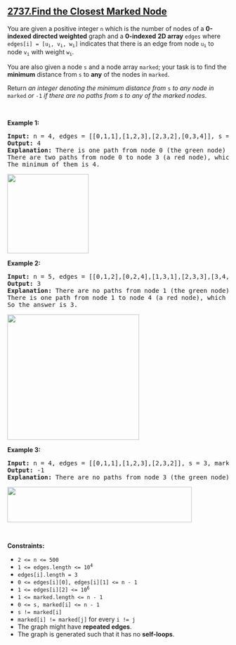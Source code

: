 ## [2737.Find the Closest Marked Node](https://leetcode.com/problems/find-the-closest-marked-node/)
<p>You are given a positive integer <code>n</code> which is the number of nodes of a <strong>0-indexed directed weighted</strong> graph and a <strong>0-indexed</strong> <strong>2D array</strong> <code>edges</code> where <code>edges[i] = [u<sub>i</sub>, v<sub>i</sub>, w<sub>i</sub>]</code> indicates that there is an edge from node <code>u<sub>i</sub></code> to node <code>v<sub>i</sub></code> with weight <code>w<sub>i</sub></code>.</p>

<p>You are also given a node <code>s</code> and a node array <code>marked</code>; your task is to find the <strong>minimum</strong> distance from <code>s</code> to <strong>any</strong> of the nodes in <code>marked</code>.</p>

<p>Return <em>an integer denoting the minimum distance from </em><code>s</code><em> to any node in </em><code>marked</code><em> or </em><code>-1</code><em> if there are no paths from s to any of the marked nodes</em>.</p>

<p>&nbsp;</p>
<p><strong class="example">Example 1:</strong></p>

<pre>
<strong>Input:</strong> n = 4, edges = [[0,1,1],[1,2,3],[2,3,2],[0,3,4]], s = 0, marked = [2,3]
<strong>Output:</strong> 4
<strong>Explanation:</strong> There is one path from node 0 (the green node) to node 2 (a red node), which is 0-&gt;1-&gt;2, and has a distance of 1 + 3 = 4.
There are two paths from node 0 to node 3 (a red node), which are 0-&gt;1-&gt;2-&gt;3 and 0-&gt;3, the first one has a distance of 1 + 3 + 2 = 6 and the second one has a distance of 4.
The minimum of them is 4.
</pre>

<p><img alt="" src="https://assets.leetcode.com/uploads/2023/06/13/image_2023-06-13_16-34-38.png" style="width: 185px; height: 180px;" /></p>

<p><strong class="example">Example 2:</strong></p>

<pre>
<strong>Input:</strong> n = 5, edges = [[0,1,2],[0,2,4],[1,3,1],[2,3,3],[3,4,2]], s = 1, marked = [0,4]
<strong>Output:</strong> 3
<strong>Explanation:</strong> There are no paths from node 1 (the green node) to node 0 (a red node).
There is one path from node 1 to node 4 (a red node), which is 1-&gt;3-&gt;4, and has a distance of 1 + 2 = 3.
So the answer is 3.
</pre>

<p><img alt="" src="https://assets.leetcode.com/uploads/2023/06/13/image_2023-06-13_16-35-13.png" style="width: 300px; height: 285px;" /></p>

<p><strong class="example">Example 3:</strong></p>

<pre>
<strong>Input:</strong> n = 4, edges = [[0,1,1],[1,2,3],[2,3,2]], s = 3, marked = [0,1]
<strong>Output:</strong> -1
<strong>Explanation:</strong> There are no paths from node 3 (the green node) to any of the marked nodes (the red nodes), so the answer is -1.
</pre>

<p><img alt="" src="https://assets.leetcode.com/uploads/2023/06/13/image_2023-06-13_16-35-47.png" style="width: 420px; height: 80px;" /></p>

<p>&nbsp;</p>
<p><strong>Constraints:</strong></p>

<ul>
	<li><code>2 &lt;= n &lt;= 500</code></li>
	<li><code>1 &lt;= edges.length &lt;= 10<sup>4</sup></code></li>
	<li><code>edges[i].length = 3</code></li>
	<li><code>0 &lt;= edges[i][0], edges[i][1] &lt;= n - 1</code></li>
	<li><code>1 &lt;= edges[i][2] &lt;=&nbsp;10<sup>6</sup></code></li>
	<li><code>1 &lt;= marked.length&nbsp;&lt;= n - 1</code></li>
	<li><code>0 &lt;= s, marked[i]&nbsp;&lt;= n - 1</code></li>
	<li><code>s != marked[i]</code></li>
	<li><code>marked[i] != marked[j]</code> for every <code>i != j</code></li>
	<li>The&nbsp;graph might have&nbsp;<strong>repeated edges</strong>.</li>
	<li>The graph is generated such that it has no&nbsp;<strong>self-loops</strong>.</li>
</ul>
